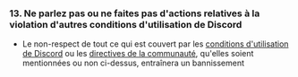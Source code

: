 ### 13. Ne parlez pas ou ne faites pas d'actions relatives à la violation d'autres conditions d'utilisation de Discord

- Le non-respect de tout ce qui est couvert par les [conditions d'utilisation de Discord](https://discord.com/terms) ou les [directives de la communauté](https://discord.com/guidelines), qu'elles soient mentionnées ou non ci-dessus, entraînera un bannissement
